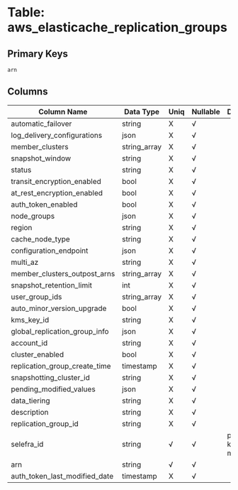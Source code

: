 # Table: aws_elasticache_replication_groups

## Primary Keys 

```
arn
```


## Columns 

|  Column Name   |  Data Type  | Uniq | Nullable | Description | 
|  ----  | ----  | ----  | ----  | ---- | 
| automatic_failover | string | X | √ |  | 
| log_delivery_configurations | json | X | √ |  | 
| member_clusters | string_array | X | √ |  | 
| snapshot_window | string | X | √ |  | 
| status | string | X | √ |  | 
| transit_encryption_enabled | bool | X | √ |  | 
| at_rest_encryption_enabled | bool | X | √ |  | 
| auth_token_enabled | bool | X | √ |  | 
| node_groups | json | X | √ |  | 
| region | string | X | √ |  | 
| cache_node_type | string | X | √ |  | 
| configuration_endpoint | json | X | √ |  | 
| multi_az | string | X | √ |  | 
| member_clusters_outpost_arns | string_array | X | √ |  | 
| snapshot_retention_limit | int | X | √ |  | 
| user_group_ids | string_array | X | √ |  | 
| auto_minor_version_upgrade | bool | X | √ |  | 
| kms_key_id | string | X | √ |  | 
| global_replication_group_info | json | X | √ |  | 
| account_id | string | X | √ |  | 
| cluster_enabled | bool | X | √ |  | 
| replication_group_create_time | timestamp | X | √ |  | 
| snapshotting_cluster_id | string | X | √ |  | 
| pending_modified_values | json | X | √ |  | 
| data_tiering | string | X | √ |  | 
| description | string | X | √ |  | 
| replication_group_id | string | X | √ |  | 
| selefra_id | string | √ | √ | primary keys value md5 | 
| arn | string | √ | √ |  | 
| auth_token_last_modified_date | timestamp | X | √ |  | 


